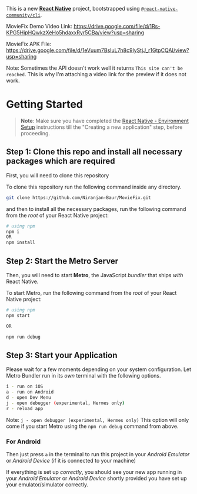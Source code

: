 This is a new [**React Native**](https://reactnative.dev) project, bootstrapped using [`@react-native-community/cli`](https://github.com/react-native-community/cli).

MovieFix Demo Video Link: https://drive.google.com/file/d/1Rs-KPG5HipHQwkzXeHo5hdaxxRyr5CBa/view?usp=sharing

MovieFix APK File: https://drive.google.com/file/d/1eVuum7BsluL7h8c9lyStjJ_r1GtpCQAI/view?usp=sharing

Note: Sometimes the API doesn't work well it returns `This site can't be reached`. This is why I'm attaching a video link for the preview if it does not work.

# Getting Started

>**Note**: Make sure you have completed the [React Native - Environment Setup](https://reactnative.dev/docs/environment-setup) instructions till the "Creating a new application" step, before proceeding.

## Step 1: Clone this repo and install all necessary packages which are required

First, you will need to clone this repository

To clone this repository run the following command inside any directory.
```bash
git clone https://github.com/Niranjan-Baur/MovieFix.git
```
and then to install all the necessary packages, run the following command from the _root_ of your React Native project:

```bash
# using npm
npm i
OR
npm install
```

## Step 2: Start the Metro Server

Then, you will need to start **Metro**, the JavaScript _bundler_ that ships _with_ React Native.

To start Metro, run the following command from the _root_ of your React Native project:

```bash
# using npm
npm start

OR

npm run debug
```

## Step 3: Start your Application

Please wait for a few moments depending on your system configuration. Let Metro Bundler run in its _own_ terminal with the following options.

```bash
i - run on iOS
a - run on Android
d - open Dev Menu
j - open debugger (experimental, Hermes only)
r - reload app
```
Note: `j - open debugger (experimental, Hermes only)` This option will only come if you start Metro using the `npm run debug` command from above.

### For Android

Then just press `a` in the terminal to run this project in your _Android Emulator_ or _Android Device_ (if it is connected to your machine)

If everything is set up _correctly_, you should see your new app running in your _Android Emulator_ or _Android Device_ shortly provided you have set up your emulator/simulator correctly.
